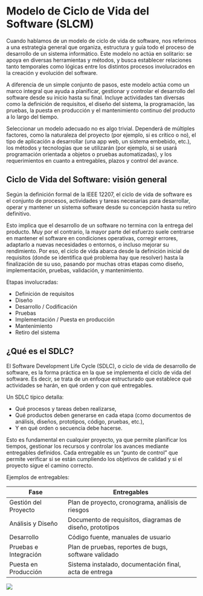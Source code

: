 # Modelo de Ciclo de Vida del Software (SLCM)

Cuando hablamos de un modelo de ciclo de vida de software, nos referimos a una estrategia general que organiza, estructura y guía todo el proceso de desarrollo de un sistema informático. Este modelo no actúa en solitario: se apoya en diversas herramientas y métodos, y busca establecer relaciones tanto temporales como lógicas entre los distintos procesos involucrados en la creación y evolución del software.

A diferencia de un simple conjunto de pasos, este modelo actúa como un marco integral que ayuda a planificar, gestionar y controlar el desarrollo del software desde su inicio hasta su final. Incluye actividades tan diversas como la definición de requisitos, el diseño del sistema, la programación, las pruebas, la puesta en producción y el mantenimiento continuo del producto a lo largo del tiempo.

Seleccionar un modelo adecuado no es algo trivial. Dependerá de múltiples factores, como la naturaleza del proyecto (por ejemplo, si es crítico o no), el tipo de aplicación a desarrollar (una app web, un sistema embebido, etc.), los métodos y tecnologías que se utilizarán (por ejemplo, si se usará programación orientada a objetos o pruebas automatizadas), y los requerimientos en cuanto a entregables, plazos y control del avance.

## Ciclo de Vida del Software: visión general

Según la definición formal de la IEEE 12207, el ciclo de vida de software es el conjunto de procesos, actividades y tareas necesarias para desarrollar, operar y mantener un sistema software desde su concepción hasta su retiro definitivo.

Esto implica que el desarrollo de un software no termina con la entrega del producto. Muy por el contrario, la mayor parte del esfuerzo suele centrarse en mantener el software en condiciones operativas, corregir errores, adaptarlo a nuevas necesidades o entornos, o incluso mejorar su rendimiento. Por eso, el ciclo de vida abarca desde la definición inicial de requisitos (donde se identifica qué problema hay que resolver) hasta la finalización de su uso, pasando por muchas otras etapas como diseño, implementación, pruebas, validación, y mantenimiento.

Etapas involucradas:

- Definición de requisitos
- Diseño
- Desarrollo / Codificación
- Pruebas
- Implementación / Puesta en producción
- Mantenimiento
- Retiro del sistema

## ¿Qué es el SDLC?

El Software Development Life Cycle (SDLC), o ciclo de vida de desarrollo de software, es la forma práctica en la que se implementa el ciclo de vida del software. Es decir, se trata de un enfoque estructurado que establece qué actividades se harán, en qué orden y con qué entregables.

Un SDLC típico detalla:

- Qué procesos y tareas deben realizarse,
- Qué productos deben generarse en cada etapa (como documentos de análisis, diseños, prototipos, código, pruebas, etc.),
- Y en qué orden o secuencia debe hacerse.

Esto es fundamental en cualquier proyecto, ya que permite planificar los tiempos, gestionar los recursos y controlar los avances mediante entregables definidos. Cada entregable es un “punto de control” que permite verificar si se están cumpliendo los objetivos de calidad y si el proyecto sigue el camino correcto.

Ejemplos de entregables:

| Fase                  | Entregables                                                              |
|-----------------------|---------------------------------------------------------------------------|
| Gestión del Proyecto  | Plan de proyecto, cronograma, análisis de riesgos                        |
| Análisis y Diseño     | Documento de requisitos, diagramas de diseño, prototipos                 |
| Desarrollo            | Código fuente, manuales de usuario                                       |
| Pruebas e Integración | Plan de pruebas, reportes de bugs, software validado                    |
| Puesta en Producción  | Sistema instalado, documentación final, acta de entrega                  |

![](./img/1.1.png)